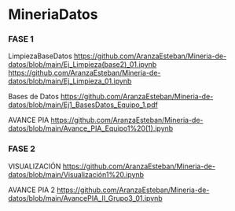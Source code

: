 # MineriaDatos
### FASE 1
LimpiezaBaseDatos
https://github.com/AranzaEsteban/Mineria-de-datos/blob/main/Ej_Limpieza(base2)_01.ipynb
https://github.com/AranzaEsteban/Mineria-de-datos/blob/main/Ej_Limpieza_01.ipynb
 
 Bases de Datos
https://github.com/AranzaEsteban/Mineria-de-datos/blob/main/Ej1_BasesDatos_Equipo_1.pdf

AVANCE PIA
https://github.com/AranzaEsteban/Mineria-de-datos/blob/main/Avance_PIA_Equipo1%20(1).ipynb
### FASE 2
VISUALIZACIÓN
https://github.com/AranzaEsteban/Mineria-de-datos/blob/main/Visualización1%20.ipynb

AVANCE PIA 2
https://github.com/AranzaEsteban/Mineria-de-datos/blob/main/AvancePIA_II_Grupo3_01.ipynb
